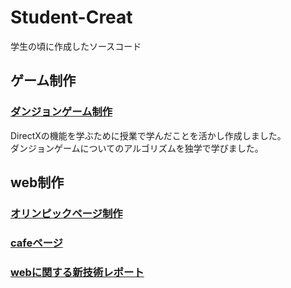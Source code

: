 # Student-Creat
学生の頃に作成したソースコード
  
## ゲーム制作
### [ダンジョンゲーム制作](https://github.com/nekoharuyuki/Student-Creat/tree/master/game)
DirectXの機能を学ぶために授業で学んだことを活かし作成しました。  
ダンジョンゲームについてのアルゴリズムを独学で学びました。  
  
## web制作
### [オリンピックページ制作](https://github.com/nekoharuyuki/Student-Creat/tree/master/web/%E3%82%AA%E3%83%AA%E3%83%B3%E3%83%94%E3%83%83%E3%82%AF%E3%83%9A%E3%83%BC%E3%82%B8%E3%82%92%E3%81%A4%E3%81%8F%E3%82%8D%E3%81%86)
### [cafeページ](https://github.com/nekoharuyuki/Student-Creat/tree/master/web/cafe)
### [webに関する新技術レポート](https://github.com/nekoharuyuki/Student-Creat/tree/master/web/web%E3%81%AB%E9%96%A2%E3%81%99%E3%82%8B%E6%96%B0%E6%8A%80%E8%A1%93)
